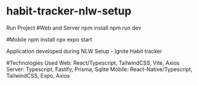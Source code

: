 # habit-tracker-nlw-setup

Run Project
#Web and Server
npm install
npm run dev

#Mobile
npm install
npx expo start

Application developed during NLW Setup - Ignite
Habit tracker

#Technologies Used
Web: React/Typescript, TailwindCSS, Vite, Axios
Server: Typescript, Fastify, Prisma, Sqlite
Mobile: React-Native/Typescript, TailwindCSS, Expo, Axios
